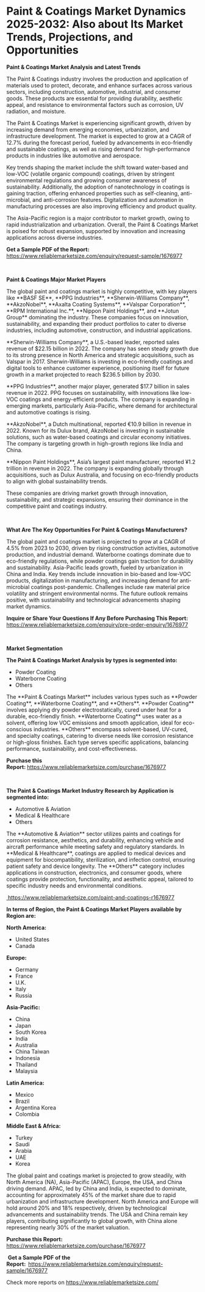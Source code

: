 <p><h1>Paint & Coatings Market Dynamics 2025-2032: Also about Its Market Trends, Projections, and Opportunities</h1></p><p><strong>Paint & Coatings Market Analysis and Latest Trends</strong></p>
<p><p>The Paint & Coatings industry involves the production and application of materials used to protect, decorate, and enhance surfaces across various sectors, including construction, automotive, industrial, and consumer goods. These products are essential for providing durability, aesthetic appeal, and resistance to environmental factors such as corrosion, UV radiation, and moisture.</p><p>The Paint & Coatings Market is experiencing significant growth, driven by increasing demand from emerging economies, urbanization, and infrastructure development. The market is expected to grow at a CAGR of 12.7% during the forecast period, fueled by advancements in eco-friendly and sustainable coatings, as well as rising demand for high-performance products in industries like automotive and aerospace.</p><p>Key trends shaping the market include the shift toward water-based and low-VOC (volatile organic compound) coatings, driven by stringent environmental regulations and growing consumer awareness of sustainability. Additionally, the adoption of nanotechnology in coatings is gaining traction, offering enhanced properties such as self-cleaning, anti-microbial, and anti-corrosion features. Digitalization and automation in manufacturing processes are also improving efficiency and product quality.</p><p>The Asia-Pacific region is a major contributor to market growth, owing to rapid industrialization and urbanization. Overall, the Paint & Coatings Market is poised for robust expansion, supported by innovation and increasing applications across diverse industries.</p></p>
<p><strong>Get a Sample PDF of the Report:&nbsp;</strong> <a href="https://www.reliablemarketsize.com/enquiry/request-sample/1676977?utm_campaign=1836&utm_medium=2&utm_source=Github&utm_content=ia&utm_term=24012025&utm_id=paint-coatings">https://www.reliablemarketsize.com/enquiry/request-sample/1676977</a></p>
<p>&nbsp;</p>
<p><strong>Paint & Coatings Major Market Players</strong></p>
<p><p>The global paint and coatings market is highly competitive, with key players like **BASF SE**, **PPG Industries**, **Sherwin-Williams Company**, **AkzoNobel**, **Axalta Coating Systems**, **Valspar Corporation**, **RPM International Inc.**, **Nippon Paint Holdings**, and **Jotun Group** dominating the industry. These companies focus on innovation, sustainability, and expanding their product portfolios to cater to diverse industries, including automotive, construction, and industrial applications.</p><p>**Sherwin-Williams Company**, a U.S.-based leader, reported sales revenue of $22.15 billion in 2022. The company has seen steady growth due to its strong presence in North America and strategic acquisitions, such as Valspar in 2017. Sherwin-Williams is investing in eco-friendly coatings and digital tools to enhance customer experience, positioning itself for future growth in a market projected to reach $236.5 billion by 2030.</p><p>**PPG Industries**, another major player, generated $17.7 billion in sales revenue in 2022. PPG focuses on sustainability, with innovations like low-VOC coatings and energy-efficient products. The company is expanding in emerging markets, particularly Asia-Pacific, where demand for architectural and automotive coatings is rising.</p><p>**AkzoNobel**, a Dutch multinational, reported €10.9 billion in revenue in 2022. Known for its Dulux brand, AkzoNobel is investing in sustainable solutions, such as water-based coatings and circular economy initiatives. The company is targeting growth in high-growth regions like India and China.</p><p>**Nippon Paint Holdings**, Asia’s largest paint manufacturer, reported ¥1.2 trillion in revenue in 2022. The company is expanding globally through acquisitions, such as Dulux Australia, and focusing on eco-friendly products to align with global sustainability trends.</p><p>These companies are driving market growth through innovation, sustainability, and strategic expansions, ensuring their dominance in the competitive paint and coatings industry.</p></p>
<p>&nbsp;</p>
<p><strong>What Are The Key Opportunities For Paint & Coatings Manufacturers?</strong></p>
<p><p>The global paint and coatings market is projected to grow at a CAGR of 4.5% from 2023 to 2030, driven by rising construction activities, automotive production, and industrial demand. Waterborne coatings dominate due to eco-friendly regulations, while powder coatings gain traction for durability and sustainability. Asia-Pacific leads growth, fueled by urbanization in China and India. Key trends include innovation in bio-based and low-VOC products, digitalization in manufacturing, and increasing demand for anti-microbial coatings post-pandemic. Challenges include raw material price volatility and stringent environmental norms. The future outlook remains positive, with sustainability and technological advancements shaping market dynamics.</p></p>
<p><strong>Inquire or Share Your Questions If Any Before Purchasing This Report:</strong> <a href="https://www.reliablemarketsize.com/enquiry/pre-order-enquiry/1676977?utm_campaign=1836&utm_medium=2&utm_source=Github&utm_content=ia&utm_term=24012025&utm_id=paint-coatings">https://www.reliablemarketsize.com/enquiry/pre-order-enquiry/1676977</a></p>
<p>&nbsp;</p>
<p><strong>Market Segmentation</strong></p>
<p><strong>The Paint & Coatings Market Analysis by types is segmented into:</strong></p>
<p><ul><li>Powder Coating</li><li>Waterborne Coating</li><li>Others</li></ul></p>
<p><p>The **Paint & Coatings Market** includes various types such as **Powder Coating**, **Waterborne Coating**, and **Others**. **Powder Coating** involves applying dry powder electrostatically, cured under heat for a durable, eco-friendly finish. **Waterborne Coating** uses water as a solvent, offering low VOC emissions and smooth application, ideal for eco-conscious industries. **Others** encompass solvent-based, UV-cured, and specialty coatings, catering to diverse needs like corrosion resistance or high-gloss finishes. Each type serves specific applications, balancing performance, sustainability, and cost-effectiveness.</p></p>
<p><strong>Purchase this Report:&nbsp;</strong><a href="https://www.reliablemarketsize.com/purchase/1676977?utm_campaign=1836&utm_medium=2&utm_source=Github&utm_content=ia&utm_term=24012025&utm_id=paint-coatings">https://www.reliablemarketsize.com/purchase/1676977</a></p>
<p>&nbsp;</p>
<p><strong>The Paint & Coatings Market Industry Research by Application is segmented into:</strong></p>
<p><ul><li>Automotive & Aviation</li><li>Medical & Healthcare</li><li>Others</li></ul></p>
<p><p>The **Automotive & Aviation** sector utilizes paints and coatings for corrosion resistance, aesthetics, and durability, enhancing vehicle and aircraft performance while meeting safety and regulatory standards. In **Medical & Healthcare**, coatings are applied to medical devices and equipment for biocompatibility, sterilization, and infection control, ensuring patient safety and device longevity. The **Others** category includes applications in construction, electronics, and consumer goods, where coatings provide protection, functionality, and aesthetic appeal, tailored to specific industry needs and environmental conditions.</p></p>
<p><a href="https://www.reliablemarketsize.com/paint-and-coatings-r1676977?utm_campaign=1836&utm_medium=2&utm_source=Github&utm_content=ia&utm_term=24012025&utm_id=paint-coatings">&nbsp;https://www.reliablemarketsize.com/paint-and-coatings-r1676977</a></p>
<p><strong>In terms of Region, the Paint & Coatings Market Players available by Region are:</strong></p>
<p>
    <p> <strong> North America: </strong>
        <ul>
            <li>United States</li>
            <li>Canada</li>
        </ul>
        </p> 
    <p> <strong> Europe: </strong>
        <ul>
            <li>Germany</li>
            <li>France</li>
            <li>U.K.</li>
            <li>Italy</li>
            <li>Russia</li>
        </ul>
        </p> 
    <p> <strong> Asia-Pacific: </strong>
        <ul>
            <li>China</li>
            <li>Japan</li>
            <li>South Korea</li>
            <li>India</li>
            <li>Australia</li>
            <li>China Taiwan</li>
            <li>Indonesia</li>
            <li>Thailand</li>
            <li>Malaysia</li>
        </ul>
        </p> 
    <p> <strong> Latin America: </strong>
        <ul>
            <li>Mexico</li>
            <li>Brazil</li>
            <li>Argentina Korea</li>
            <li>Colombia</li>
        </ul>
        </p> 
    <p> <strong> Middle East & Africa: </strong>
        <ul>
            <li>Turkey</li>
            <li>Saudi</li>
            <li>Arabia</li>
            <li>UAE</li>
            <li>Korea</li>
        </ul>
    </p>
    </p>
<p><p>The global paint and coatings market is projected to grow steadily, with North America (NA), Asia-Pacific (APAC), Europe, the USA, and China driving demand. APAC, led by China and India, is expected to dominate, accounting for approximately 45% of the market share due to rapid urbanization and infrastructure development. North America and Europe will hold around 20% and 18% respectively, driven by technological advancements and sustainability trends. The USA and China remain key players, contributing significantly to global growth, with China alone representing nearly 30% of the market valuation.</p></p>
<p><strong>Purchase this Report: </strong><a href="https://www.reliablemarketsize.com/purchase/1676977?utm_campaign=1836&utm_medium=2&utm_source=Github&utm_content=ia&utm_term=24012025&utm_id=paint-coatings">https://www.reliablemarketsize.com/purchase/1676977</a></p>
<p>&nbsp;<strong>Get a Sample PDF of the Report:&nbsp;&nbsp;</strong><a href="https://www.reliablemarketsize.com/enquiry/request-sample/1676977?utm_campaign=1836&utm_medium=2&utm_source=Github&utm_content=ia&utm_term=24012025&utm_id=paint-coatings">https://www.reliablemarketsize.com/enquiry/request-sample/1676977</a></p>
<p><strong></strong></p>
<p>Check more reports on <a href="https://www.reliablemarketsize.com/?utm_campaign=1836&utm_medium=2&utm_source=Github&utm_content=ia&utm_term=24012025&utm_id=paint-coatings">https://www.reliablemarketsize.com/</a></p>